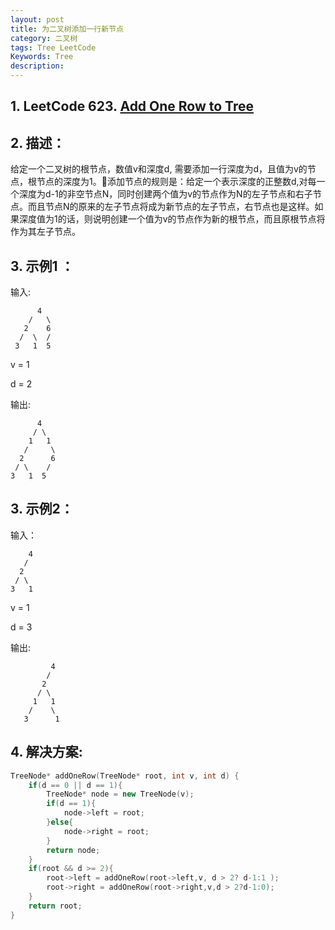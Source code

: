 ```yaml
---
layout: post
title: 为二叉树添加一行新节点
category: 二叉树
tags: Tree LeetCode
Keywords: Tree
description:
---
```

## 1. LeetCode 623. [Add One Row to Tree](https://leetcode.com/problems/add-one-row-to-tree/description/)
## 2. 描述：
给定一个二叉树的根节点，数值v和深度d, 需要添加一行深度为d，且值为v的节点，根节点的深度为1。添加节点的规则是：给定一个表示深度的正整数d,对每一个深度为d-1的非空节点N，同时创建两个值为v的节点作为N的左子节点和右子节点。而且节点N的原来的左子节点将成为新节点的左子节点，右节点也是这样。如果深度值为1的话，则说明创建一个值为v的节点作为新的根节点，而且原根节点将作为其左子节点。
## 3. 示例1 ：
输入: 
```
      4
    /   \
   2    6
  /  \  / 
 3   1  5 
```
v = 1

d = 2

输出: 
```
      4 
     / \
    1   1
   /     \
  2      6
 / \    / 
3   1  5 
```

## 3. 示例2：
输入：
```
    4
   / 
  2 
 / \ 
3   1 
```
v = 1

d = 3

输出: 
```
         4
        / 
       2
      / \ 
     1   1
    /    \ 
   3      1
```
## 4. 解决方案: 
``` c++
TreeNode* addOneRow(TreeNode* root, int v, int d) {
	if(d == 0 || d == 1){
		TreeNode* node = new TreeNode(v);
		if(d == 1){
			node->left = root;
		}else{
			node->right = root;
		}
		return node;
	}
	if(root && d >= 2){
		root->left = addOneRow(root->left,v, d > 2? d-1:1 );
		root->right = addOneRow(root->right,v,d > 2?d-1:0);
	}
	return root;
}
```
